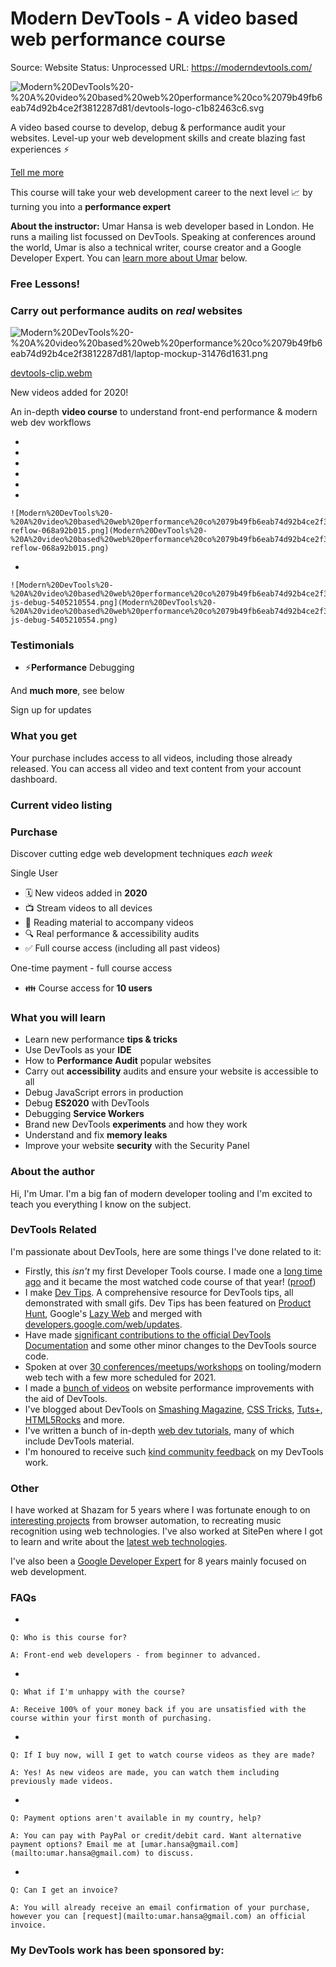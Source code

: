 # Modern DevTools - A video based web performance course

Source: Website
Status: Unprocessed
URL: https://moderndevtools.com/

![Modern%20DevTools%20-%20A%20video%20based%20web%20performance%20co%2079b49fb6eab74d92b4ce2f3812287d81/devtools-logo-c1b82463c6.svg](Modern%20DevTools%20-%20A%20video%20based%20web%20performance%20co%2079b49fb6eab74d92b4ce2f3812287d81/devtools-logo-c1b82463c6.svg)

A video based course to develop, debug & performance audit your websites. Level-up your web development skills and create blazing fast experiences ⚡

[Tell me more](https://moderndevtools.com/)

This course will take your web development career to the next level 📈 by turning you into a **performance expert**

**About the instructor:** Umar Hansa is web developer based in London. He runs a mailing list focussed on DevTools. Speaking at conferences around the world, Umar is also a technical writer, course creator and a Google Developer Expert. You can [learn more about Umar](https://moderndevtools.com/) below.

### Free Lessons!

### Carry out performance audits on *real* websites

![Modern%20DevTools%20-%20A%20video%20based%20web%20performance%20co%2079b49fb6eab74d92b4ce2f3812287d81/laptop-mockup-31476d1631.png](Modern%20DevTools%20-%20A%20video%20based%20web%20performance%20co%2079b49fb6eab74d92b4ce2f3812287d81/laptop-mockup-31476d1631.png)

[devtools-clip.webm](https://moderndevtools.com/vid/devtools-clip.webm)

New videos added for 2020!

An in-depth **video course** to understand front-end performance & modern web dev workflows

- 
- 
- 
- 
- 
- 
    
    ![Modern%20DevTools%20-%20A%20video%20based%20web%20performance%20co%2079b49fb6eab74d92b4ce2f3812287d81/forced-reflow-068a92b015.png](Modern%20DevTools%20-%20A%20video%20based%20web%20performance%20co%2079b49fb6eab74d92b4ce2f3812287d81/forced-reflow-068a92b015.png)
    
- 
    
    ![Modern%20DevTools%20-%20A%20video%20based%20web%20performance%20co%2079b49fb6eab74d92b4ce2f3812287d81/node-js-debug-5405210554.png](Modern%20DevTools%20-%20A%20video%20based%20web%20performance%20co%2079b49fb6eab74d92b4ce2f3812287d81/node-js-debug-5405210554.png)
    

### Testimonials

- ⚡**Performance** Debugging

And **much more**, see below

Sign up for updates

### What you get

Your purchase includes access to all videos, including those already released. You can access all video and text content from your account dashboard.

### Current video listing

### Purchase

Discover cutting edge web development techniques *each week*

Single User

- 🗓 New videos added in **2020**
- 📺 Stream videos to all devices
- 📗 Reading material to accompany videos
- 🔍 Real performance & accessibility audits
- ✅ Full course access (including all past videos)

One-time payment - full course access

- 👪 Course access for **10 users**

### What you will learn

- Learn new performance **tips & tricks**
- Use DevTools as your **IDE**
- How to **Performance Audit** popular websites
- Carry out **accessibility** audits and ensure your website is accessible to all
- Debug JavaScript errors in production
- Debug **ES2020** with DevTools
- Debugging **Service Workers**
- Brand new DevTools **experiments** and how they work
- Understand and fix **memory leaks**
- Improve your website **security** with the Security Panel

### About the author

Hi, I'm Umar. I'm a big fan of modern developer tooling and I'm excited to teach you everything I know on the subject.

### DevTools Related

I'm passionate about DevTools, here are some things I've done related to it:

- Firstly, this *isn't* my first Developer Tools course. I made one a [long time ago](https://code.tutsplus.com/courses/chrome-developer-tools) and it became the most watched code course of that year! ([proof](https://design.tutsplus.com/articles/2014-a-year-in-tuts-content--cms-22835))
- I make [Dev Tips](https://umaar.com/dev-tips/). A comprehensive resource for DevTools tips, all demonstrated with small gifs. Dev Tips has been featured on [Product Hunt](https://www.producthunt.com/posts/dev-tips), Google's [Lazy Web](https://developers.google.com/web/shows/lazyweb/2015/episode-2) and merged with [developers.google.com/web/updates](https://developers.google.com/web/updates/2015/05/go-to-a-line-number-at-a-specific-column).
- Have made [significant contributions to the official DevTools Documentation](https://github.com/GoogleChrome/devtools-docs/commits/master?author=umaar) and some other minor changes to the DevTools source code.
- Spoken at over  [30 conferences/meetups/workshops](https://umaar.com/blog/benefits-of-speaking-at-tech-conferences/)  on tooling/modern web tech with a few more scheduled for 2021.
- I made a [bunch of videos](https://www.youtube.com/c/UmarHansa) on website performance improvements with the aid of DevTools.
- I've blogged about DevTools on [Smashing Magazine](https://www.smashingmagazine.com/2020/08/accessibility-chrome-devtools/), [CSS Tricks](https://css-tricks.com/six-tips-for-chrome-devtools/), [Tuts+](https://code.tutsplus.com/tutorials/chrome-devtools-features-you-may-have-missed--cms-20850), [HTML5Rocks](https://www.html5rocks.com/en/tutorials/developertools/chrome-33/) and more.
- I've written a bunch of in-depth [web dev tutorials](https://umaar.com/blog/), many of which include DevTools material.
- I'm honoured to receive such [kind community feedback](https://umaar.com/dev-tips/feedback) on my DevTools work.

### Other

I have worked at Shazam for 5 years where I was fortunate enough to on [interesting projects](https://umaar.com/blog/data-visualisation-with-1-billion-shazam-music-recognitions/) from browser automation, to recreating music recognition using web technologies. I've also worked at SitePen where I got to learn and write about the [latest web technologies](https://www.sitepen.com/blog/author/uhansa/).

I've also been a [Google Developer Expert](https://developers.google.com/community/experts/directory/profile/profile-umar_hansa) for 8 years mainly focused on web development.

### FAQs

- 
    
    Q: Who is this course for?
    
    A: Front-end web developers - from beginner to advanced.
    
- 
    
    Q: What if I'm unhappy with the course?
    
    A: Receive 100% of your money back if you are unsatisfied with the course within your first month of purchasing.
    
- 
    
    Q: If I buy now, will I get to watch course videos as they are made?
    
    A: Yes! As new videos are made, you can watch them including previously made videos.
    
- 
    
    Q: Payment options aren't available in my country, help?
    
    A: You can pay with PayPal or credit/debit card. Want alternative payment options? Email me at [umar.hansa@gmail.com](mailto:umar.hansa@gmail.com) to discuss.
    
- 
    
    Q: Can I get an invoice?
    
    A: You will already receive an email confirmation of your purchase, however you can [request](mailto:umar.hansa@gmail.com) an official invoice.
    

### My DevTools work has been sponsored by: